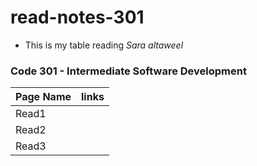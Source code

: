 # read-notes-301

- This is my table reading 
 *Sara altaweel*

### Code 301 - Intermediate Software Development

| Page Name | links |
|-----------|-------|
| Read1     |       |
| Read2     |       |
| Read3     |       |
